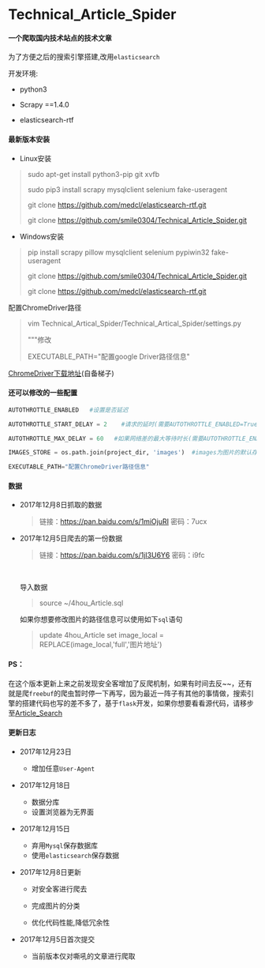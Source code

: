 # Technical_Article_Spider

#### 一个爬取国内技术站点的技术文章

为了方便之后的搜索引擎搭建,改用`elasticsearch`

开发环境:

- python3


- Scrapy ==1.4.0
- elasticsearch-rtf

#### 最新版本安装

- Linux安装

> sudo apt-get install python3-pip git xvfb
>
> sudo pip3 install scrapy mysqlclient selenium fake-useragent
>
> git clone https://github.com/medcl/elasticsearch-rtf.git
>
> git clone https://github.com/smile0304/Technical_Article_Spider.git

- Windows安装

>pip install scrapy pillow mysqlclient selenium pypiwin32 fake-useragent
>
>git clone https://github.com/smile0304/Technical_Article_Spider.git
>
>git clone https://github.com/medcl/elasticsearch-rtf.git

配置ChromeDriver路径

> vim Technical_Artical_Spider/Technical_Artical_Spider/settings.py
>
> """修改
>
> EXECUTABLE_PATH="配置google Driver路径信息"

[ChromeDriver下载地址](http://chromedriver.storage.googleapis.com/index.html?path=2.7/)(自备梯子)


#### 还可以修改的一些配置

```python
AUTOTHROTTLE_ENABLED   #设置是否延迟

AUTOTHROTTLE_START_DELAY = 2	#请求的延时(需要AUTOTHROTTLE_ENABLED=True)

AUTOTHROTTLE_MAX_DELAY = 60   #如果网络差的最大等待时长(需要AUTOTHROTTLE_ENABLED=True)

IMAGES_STORE = os.path.join(project_dir, 'images')	#images为图片的默认存放地址

EXECUTABLE_PATH="配置ChromeDriver路径信息"
```



#### 数据

- 2017年12月8日抓取的数据

  > 链接：https://pan.baidu.com/s/1miOjuRI 密码：7ucx


- 2017年12月5日爬去的第一份数据

  > 链接：https://pan.baidu.com/s/1jI3U6Y6 密码：i9fc

  ​

  导入数据

  > source ~/4hou_Article.sql

  如果你想要修改图片的路径信息可以使用如下`sql`语句

  > update 4hou_Article set image_local = REPLACE(image_local,'full','图片地址')

#### PS：

​	在这个版本更新上来之前发现安全客增加了反爬机制，如果有时间去反~~，还有就是爬`freebuf`的爬虫暂时停一下再写，因为最近一阵子有其他的事情做，搜索引擎的搭建代码也写的差不多了，基于`flask`开发，如果你想要看看源代码，请移步至[Article_Search](https://github.com/smile0304/Article_Search)

#### 更新日志

- 2017年12月23日
  - 增加任意`User-Agent`


- 2017年12月18日
  - 数据分库
  - 设置浏览器为无界面


- 2017年12月15日
  - 弃用`Mysql`保存数据库
  - 使用`elasticsearch`保存数据


- 2017年12月8日更新
  - 对安全客进行爬去

  - 完成图片的分类

  - 优化代码性能,降低冗余性

- 2017年12月5日首次提交
  - 当前版本仅对嘶吼的文章进行爬取